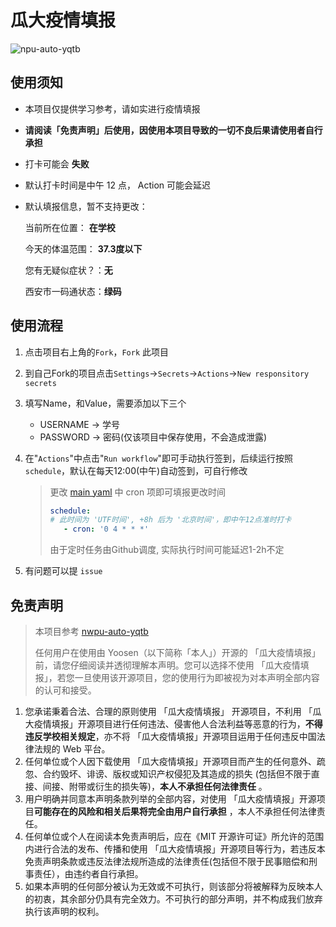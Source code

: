 # 瓜大疫情填报

![npu-auto-yqtb](https://socialify.git.ci/Yoosen/npu-auto-yqtb/image?description=1&font=KoHo&forks=1&pattern=Formal%20Invitation&stargazers=1&theme=Light)

## 使用须知

- 本项目仅提供学习参考，请如实进行疫情填报

- **请阅读「免责声明」后使用，因使用本项目导致的一切不良后果请使用者自行承担**

- 打卡可能会 **失败**

- 默认打卡时间是中午 12 点， Action 可能会延迟

- 默认填报信息，暂不支持更改：

  当前所在位置：   **在学校**

  今天的体温范围： **37.3度以下**

  您有无疑似症状？：**无**

  西安市一码通状态：**绿码**

## 使用流程

1. 点击项目右上角的`Fork`，`Fork` 此项目

2. 到自己Fork的项目点击`Settings`->`Secrets`->`Actions`->`New responsitory secrets`

3. 填写Name，和Value，需要添加以下三个
   - USERNAME -> 学号
   - PASSWORD -> 密码(仅该项目中保存使用，不会造成泄露)

4. 在"`Actions`"中点击"`Run workflow`"即可手动执行签到，后续运行按照`schedule`，默认在每天12:00(中午)自动签到，可自行修改

   > 更改 [main yaml](.github/workflows/main.yml) 中 cron 项即可填报更改时间
   >
   > ``` yaml
   > schedule:
   > # 此时间为 'UTF时间', +8h 后为 '北京时间'，即中午12点准时打卡
   >    - cron: '0 4 * * *' 
   > ```
   > 由于定时任务由Github调度, 实际执行时间可能延迟1-2h不定

5. 有问题可以提 `issue`



## 免责声明

> 本项目参考 [nwpu-auto-yqtb](https://github.com/2ndelement/nwpu-auto-yqtb)
>
> 任何用户在使用由 Yoosen（以下简称「本人」）开源的 「瓜大疫情填报」 前，请您仔细阅读并透彻理解本声明。您可以选择不使用 「瓜大疫情填报」，若您一旦使用该开源项目，您的使用行为即被视为对本声明全部内容的认可和接受。

1. 您承诺秉着合法、合理的原则使用 「瓜大疫情填报」 开源项目，不利用 「瓜大疫情填报」开源项目进行任何违法、侵害他人合法利益等恶意的行为，**不得违反学校相关规定**，亦不将 「瓜大疫情填报」开源项目运用于任何违反中国法律法规的 Web 平台。
2. 任何单位或个人因下载使用 「瓜大疫情填报」开源项目而产生的任何意外、疏忽、合约毁坏、诽谤、版权或知识产权侵犯及其造成的损失 (包括但不限于直接、间接、附带或衍生的损失等)，**本人不承担任何法律责任** 。
3. 用户明确并同意本声明条款列举的全部内容，对使用 「瓜大疫情填报」开源项目**可能存在的风险和相关后果将完全由用户自行承担** ，本人不承担任何法律责任。
4. 任何单位或个人在阅读本免责声明后，应在《MIT 开源许可证》所允许的范围内进行合法的发布、传播和使用 「瓜大疫情填报」开源项目等行为，若违反本免责声明条款或违反法律法规所造成的法律责任(包括但不限于民事赔偿和刑事责任），由违约者自行承担。
5. 如果本声明的任何部分被认为无效或不可执行，则该部分将被解释为反映本人的初衷，其余部分仍具有完全效力。不可执行的部分声明，并不构成我们放弃执行该声明的权利。